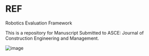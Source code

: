 # REF
Robotics Evaluation Framework

This is a repository for Manuscript Submitted to ASCE: Journal of Construction Engineering and Management.

![image](https://user-images.githubusercontent.com/46803259/135549638-acdebe4a-b1d7-48d0-99ce-4509c2a33a34.png)
